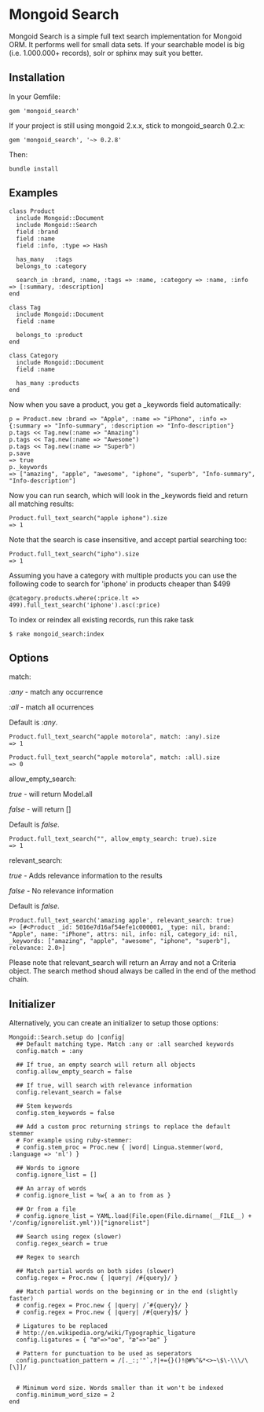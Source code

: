 Mongoid Search
============

Mongoid Search is a simple full text search implementation for Mongoid ORM. It performs well for small data sets. If your searchable model is big (i.e. 1.000.000+ records), solr or sphinx may suit you better.

Installation
--------

In your Gemfile:

    gem 'mongoid_search'

If your project is still using mongoid 2.x.x, stick to mongoid_search 0.2.x:

    gem 'mongoid_search', '~> 0.2.8'

Then:

    bundle install

Examples
--------

    class Product
      include Mongoid::Document
      include Mongoid::Search
      field :brand
      field :name
      field :info, :type => Hash

      has_many   :tags
      belongs_to :category

      search_in :brand, :name, :tags => :name, :category => :name, :info => [:summary, :description]
    end

    class Tag
      include Mongoid::Document
      field :name

      belongs_to :product
    end

    class Category
      include Mongoid::Document
      field :name

      has_many :products
    end

Now when you save a product, you get a _keywords field automatically:

    p = Product.new :brand => "Apple", :name => "iPhone", :info => {:summary => "Info-summary", :description => "Info-description"}
    p.tags << Tag.new(:name => "Amazing")
    p.tags << Tag.new(:name => "Awesome")
    p.tags << Tag.new(:name => "Superb")
    p.save
    => true
    p._keywords
    => ["amazing", "apple", "awesome", "iphone", "superb", "Info-summary", "Info-description"]

Now you can run search, which will look in the _keywords field and return all matching results:

    Product.full_text_search("apple iphone").size
    => 1

Note that the search is case insensitive, and accept partial searching too:

    Product.full_text_search("ipho").size
    => 1

Assuming you have a category with multiple products you can use the following
code to search for 'iphone' in products cheaper than $499

    @category.products.where(:price.lt => 499).full_text_search('iphone').asc(:price)

To index or reindex all existing records, run this rake task

    $ rake mongoid_search:index

Options
-------

match:

  _:any_ - match any occurrence

  _:all_ - match all ocurrences

  Default is _:any_.

    Product.full_text_search("apple motorola", match: :any).size
    => 1

    Product.full_text_search("apple motorola", match: :all).size
    => 0

allow\_empty\_search:

  _true_ - will return Model.all

  _false_ - will return []

  Default is _false_.

    Product.full_text_search("", allow_empty_search: true).size
    => 1

relevant_search:

  _true_ - Adds relevance information to the results

  _false_ - No relevance information

  Default is _false_.

    Product.full_text_search('amazing apple', relevant_search: true)
    => [#<Product _id: 5016e7d16af54efe1c000001, _type: nil, brand: "Apple", name: "iPhone", attrs: nil, info: nil, category_id: nil, _keywords: ["amazing", "apple", "awesome", "iphone", "superb"], relevance: 2.0>]

 Please note that relevant_search will return an Array and not a Criteria object. The search method shoud always be called in the end of the method chain.

Initializer
-----------

Alternatively, you can create an initializer to setup those options:

    Mongoid::Search.setup do |config|
      ## Default matching type. Match :any or :all searched keywords
      config.match = :any

      ## If true, an empty search will return all objects
      config.allow_empty_search = false

      ## If true, will search with relevance information
      config.relevant_search = false

      ## Stem keywords
      config.stem_keywords = false

      ## Add a custom proc returning strings to replace the default stemmer
      # For example using ruby-stemmer:
      # config.stem_proc = Proc.new { |word| Lingua.stemmer(word, :language => 'nl') }

      ## Words to ignore
      config.ignore_list = []

      ## An array of words
      # config.ignore_list = %w{ a an to from as }

      ## Or from a file
      # config.ignore_list = YAML.load(File.open(File.dirname(__FILE__) + '/config/ignorelist.yml'))["ignorelist"]

      ## Search using regex (slower)
      config.regex_search = true

      ## Regex to search

      ## Match partial words on both sides (slower)
      config.regex = Proc.new { |query| /#{query}/ }

      ## Match partial words on the beginning or in the end (slightly faster)
      # config.regex = Proc.new { |query| /ˆ#{query}/ }
      # config.regex = Proc.new { |query| /#{query}$/ }

      # Ligatures to be replaced
      # http://en.wikipedia.org/wiki/Typographic_ligature
      config.ligatures = { "œ"=>"oe", "æ"=>"ae" }

      # Pattern for punctuation to be used as seperators
      config.punctuation_pattern = /[._:;'"`,?|+={}()!@#%^&*<>~\$\-\\\/\[\]]/


      # Minimum word size. Words smaller than it won't be indexed
      config.minimum_word_size = 2
    end
